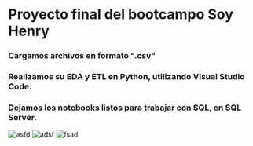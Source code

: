 # Proyecto final del bootcampo Soy Henry
### Cargamos archivos en formato ".csv" 
### Realizamos su EDA y ETL en Python, utilizando Visual Studio Code.
### Dejamos los notebooks listos para trabajar con SQL, en SQL Server.
![asfd](https://github.com/user-attachments/assets/1992d1e4-2aa0-4600-ab79-2126ee31c20b)
![adsf](https://github.com/user-attachments/assets/b61fb3e8-a9a8-41bf-9112-e635dc919514)
![fsad](https://github.com/user-attachments/assets/a3a805c4-a6c3-4c3c-8fc6-6ac10ebe8fd6)
